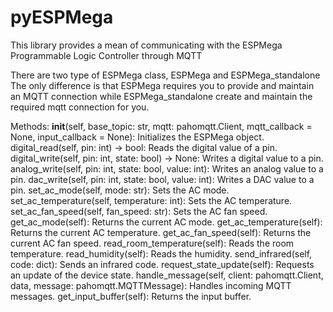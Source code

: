 # pyESPMega
This library provides a mean of communicating with the ESPMega Programmable Logic Controller through MQTT

There are two type of ESPMega class, ESPMega and ESPMega_standalone<br/>
The only difference is that ESPMega requires you to provide and maintain an MQTT connection
while ESPMega_standalone create and maintain the required mqtt connection for you.

Methods:
        __init__(self, base_topic: str, mqtt: pahomqtt.Client, mqtt_callback = None, input_callback = None):
            Initializes the ESPMega object.
        digital_read(self, pin: int) -> bool:
            Reads the digital value of a pin.
        digital_write(self, pin: int, state: bool) -> None:
            Writes a digital value to a pin.
        analog_write(self, pin: int, state: bool, value: int):
            Writes an analog value to a pin.
        dac_write(self, pin: int, state: bool, value: int):
            Writes a DAC value to a pin.
        set_ac_mode(self, mode: str):
            Sets the AC mode.
        set_ac_temperature(self, temperature: int):
            Sets the AC temperature.
        set_ac_fan_speed(self, fan_speed: str):
            Sets the AC fan speed.
        get_ac_mode(self):
            Returns the current AC mode.
        get_ac_temperature(self):
            Returns the current AC temperature.
        get_ac_fan_speed(self):
            Returns the current AC fan speed.
        read_room_temperature(self):
            Reads the room temperature.
        read_humidity(self):
            Reads the humidity.
        send_infrared(self, code: dict):
            Sends an infrared code.
        request_state_update(self):
            Requests an update of the device state.
        handle_message(self, client: pahomqtt.Client, data, message: pahomqtt.MQTTMessage):
            Handles incoming MQTT messages.
        get_input_buffer(self):
            Returns the input buffer.
